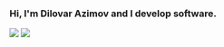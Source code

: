 ### Hi, I'm Dilovar Azimov and I develop software.
  <img src="https://github-readme-stats-d8fi.vercel.app/api?username=dilovar-91&show_icons=true&count_private=true&include_all_commits=true" />

  <img src="https://github-readme-stats-d8fi.vercel.app/api/top-langs/?username=dilovar-91&layout=donut" />



